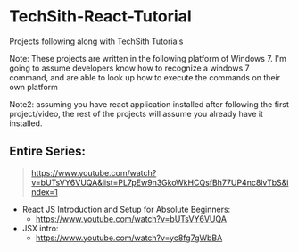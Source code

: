 # TechSith-React-Tutorial
Projects following along with TechSith Tutorials

Note: These projects are written in the following platform of Windows 7. I'm going to assume developers know how to recognize a windows 7 command, and are able to look up how to execute the commands on their own platform

Note2: assuming you have react application installed after following the first project/video, the rest of the projects will assume you already have it installed.

## Entire Series:
> https://www.youtube.com/watch?v=bUTsVY6VUQA&list=PL7pEw9n3GkoWkHCQsfBh77UP4nc8lvTbS&index=1

* React JS Introduction and Setup for Absolute Beginners:
  * https://www.youtube.com/watch?v=bUTsVY6VUQA
* JSX intro:
  * https://www.youtube.com/watch?v=yc8fg7gWbBA